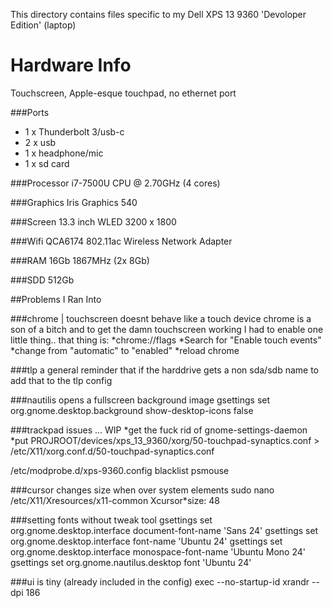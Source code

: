 This directory contains files specific to my Dell XPS 13 9360 'Devoloper Edition' (laptop)

Hardware Info
=============

Touchscreen, Apple-esque touchpad, no ethernet port

###Ports
 * 1 x Thunderbolt 3/usb-c
 * 2 x usb
 * 1 x headphone/mic
 * 1 x sd card

###Processor
i7-7500U CPU @ 2.70GHz (4 cores)

###Graphics
Iris Graphics 540

###Screen
13.3 inch WLED 3200 x 1800

###Wifi
QCA6174 802.11ac Wireless Network Adapter

###RAM
16Gb 1867MHz (2x 8Gb)

###SDD
512Gb



##Problems I Ran Into

###chrome | touchscreen doesnt behave like a touch device
chrome is a son of a bitch and to get the damn touchscreen working I had to enable one little thing.. that thing is:
*chrome://flags
*Search for "Enable touch events"
*change from "automatic" to "enabled"
*reload chrome

###tlp
a general reminder that if the harddrive gets a non sda/sdb name to add that to the tlp config

###nautilis opens a fullscreen background image
gsettings set org.gnome.desktop.background show-desktop-icons false


###trackpad issues ... WIP
*get the fuck rid of gnome-settings-daemon
*put PROJROOT/devices/xps_13_9360/xorg/50-touchpad-synaptics.conf > /etc/X11/xorg.conf.d/50-touchpad-synaptics.conf

/etc/modprobe.d/xps-9360.config
    blacklist psmouse

###cursor changes size when over system elements
sudo nano /etc/X11/Xresources/x11-common
    Xcursor*size: 48

###setting fonts without tweak tool
gsettings set org.gnome.desktop.interface document-font-name 'Sans 24'
gsettings set org.gnome.desktop.interface font-name 'Ubuntu 24'
gsettings set org.gnome.desktop.interface monospace-font-name 'Ubuntu Mono 24'
gsettings set org.gnome.nautilus.desktop font 'Ubuntu 24'

###ui is tiny
(already included in the config)
exec --no-startup-id xrandr --dpi 186
